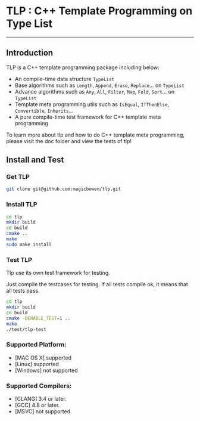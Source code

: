 # TLP : C\++ Template Programming on Type List

***

## Introduction

TLP is a C\++ template programming package including below:

- An  compile-time data structure `TypeList`
- Base algorithms such as  `Length`, `Append`, `Erase`, `Replace`... on `TypeList`
- Advance algorithms such as  `Any`, `All`, `Filter`, `Map`, `Fold`, `Sort`... on `TypeList`
- Template meta programming utils such as `IsEqual`, `IfThenElse`, `Convertible`, `Inherits`...
- A pure compile-time test framework for C\++ template meta programming

To learn more about tlp and how to do C\++ template meta programming,  please visit the doc folder and view the  tests of tlp!

## Install and Test

### Get TLP

~~~ bash
git clone git@github.com:magicbowen/tlp.git
~~~

### Install TLP

~~~bash
cd tlp
mkdir build
cd build
cmake ..
make
sudo make install
~~~

### Test TLP

Tlp use its own test framework for testing.  

Just compile the testcases for testing. If all tests compile ok, it means that all tests pass.

~~~ bash
cd tlp
mkdir build
cd build
cmake -DENABLE_TEST=1 ..
make
./test/tlp-test
~~~

### Supported Platform:

- [MAC OS X] supported
- [Linux] supported
- [Windows] not supported

### Supported Compilers:

- [CLANG] 3.4 or later.
- [GCC] 4.8 or later.
- [MSVC] not supported.
